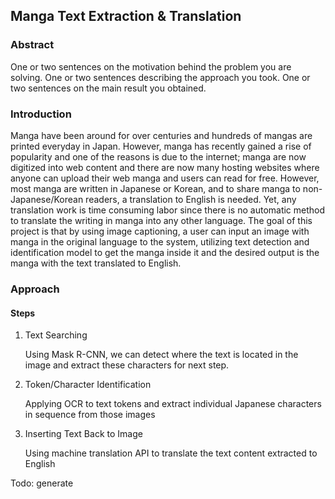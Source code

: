 ## Manga Text Extraction & Translation

### Abstract

One or two sentences on the motivation behind the problem you are solving. One or two sentences describing the approach you took. One or two sentences on the main result you obtained.

### Introduction

Manga have been around for over centuries and hundreds of mangas are printed everyday in Japan. However, manga has recently gained a rise of popularity and one of the reasons is due to the internet; manga are now digitized into web content and there are now many hosting websites where anyone can upload their web manga and users can read for free. However, most manga are written in Japanese or Korean, and to share manga to non-Japanese/Korean readers, a translation to English is needed. Yet, any translation work is time consuming labor since there is no automatic method to translate the writing in manga into any other language. The goal of this project is that by using image captioning, a user can input an image with manga in the original language to the system, utilizing text detection and identification model to get the manga inside it and the desired output is the manga with the text translated to English.

### Approach

#### Steps

1. Text Searching

   Using Mask R-CNN, we can detect where the text is located in the image and extract these characters for next step.

2. Token/Character Identification

   Applying OCR to text tokens and extract individual Japanese characters in sequence from those images

3. Inserting Text Back to Image

   Using machine translation API to translate the text content extracted to English
   
Todo: generate